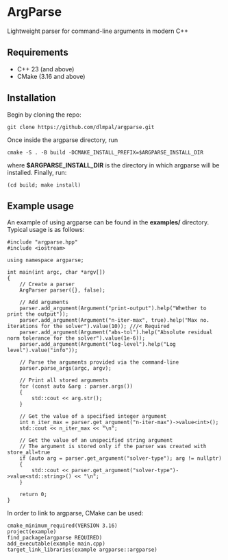 # ArgParse

Lightweight parser for command-line arguments in modern C++

## Requirements
* C++ 23 (and above)
* CMake (3.16 and above)

## Installation
Begin by cloning the repo:
```
git clone https://github.com/dlmpal/argparse.git
```
Once inside the argparse directory, run
```
cmake -S . -B build -DCMAKE_INSTALL_PREFIX=$ARGPARSE_INSTALL_DIR
```
where **$ARGPARSE_INSTALL_DIR** is the directory in which argparse will be installed. Finally, run:
```
(cd build; make install)
```

## Example usage
An example of using argparse can be found in the **examples/** directory. Typical usage is as follows:
```
#include "argparse.hpp"
#include <iostream>

using namespace argparse;

int main(int argc, char *argv[])
{
    // Create a parser
    ArgParser parser({}, false);

    // Add arguments
    parser.add_argument(Argument("print-output").help("Whether to print the output"));
    parser.add_argument(Argument("n-iter-max", true).help("Max no. iterations for the solver").value(10)); ///< Required
    parser.add_argument(Argument("abs-tol").help("Absolute residual norm tolerance for the solver").value(1e-6));
    parser.add_argument(Argument("log-level").help("Log level").value("info"));

    // Parse the arguments provided via the command-line
    parser.parse_args(argc, argv);

    // Print all stored arguments
    for (const auto &arg : parser.args())
    {
        std::cout << arg.str();
    }

    // Get the value of a specified integer argument
    int n_iter_max = parser.get_argument("n-iter-max")->value<int>();
    std::cout << n_iter_max << "\n";

    // Get the value of an unspecified string argument
    // The argument is stored only if the parser was created with store_all=true
    if (auto arg = parser.get_argument("solver-type"); arg != nullptr)
    {
        std::cout << parser.get_argument("solver-type")->value<std::string>() << "\n";
    }

    return 0;
}
```

In order to link to argparse, CMake can be used:
```
cmake_minimum_required(VERSION 3.16)
project(example)
find_package(argparse REQUIRED)
add_executable(example main.cpp)
target_link_libraries(example argparse::argparse)
```